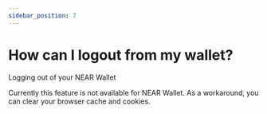 ```yaml
---
sidebar_position: 7
---
```


# How can I logout from my wallet?

Logging out of your NEAR Wallet

Currently this feature is not available for NEAR Wallet. As a workaround, you can clear your browser cache and cookies.

